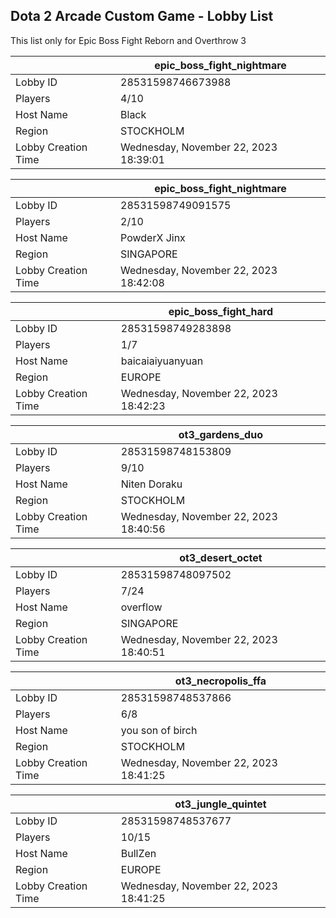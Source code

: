 ## Dota 2 Arcade Custom Game - Lobby List

This list only for Epic Boss Fight Reborn and Overthrow 3

|  | epic_boss_fight_nightmare |
| ------ | ------ |
| Lobby ID | 28531598746673988 |
| Players | 4/10 |
| Host Name | Black |
| Region | STOCKHOLM |
| Lobby Creation Time | Wednesday, November 22, 2023 18:39:01 |


|  | epic_boss_fight_nightmare |
| ------ | ------ |
| Lobby ID | 28531598749091575 |
| Players | 2/10 |
| Host Name | PowderX Jinx |
| Region | SINGAPORE |
| Lobby Creation Time | Wednesday, November 22, 2023 18:42:08 |


|  | epic_boss_fight_hard |
| ------ | ------ |
| Lobby ID | 28531598749283898 |
| Players | 1/7 |
| Host Name | baicaiaiyuanyuan |
| Region | EUROPE |
| Lobby Creation Time | Wednesday, November 22, 2023 18:42:23 |


|  | ot3_gardens_duo |
| ------ | ------ |
| Lobby ID | 28531598748153809 |
| Players | 9/10 |
| Host Name | Niten Doraku |
| Region | STOCKHOLM |
| Lobby Creation Time | Wednesday, November 22, 2023 18:40:56 |


|  | ot3_desert_octet |
| ------ | ------ |
| Lobby ID | 28531598748097502 |
| Players | 7/24 |
| Host Name | overflow |
| Region | SINGAPORE |
| Lobby Creation Time | Wednesday, November 22, 2023 18:40:51 |


|  | ot3_necropolis_ffa |
| ------ | ------ |
| Lobby ID | 28531598748537866 |
| Players | 6/8 |
| Host Name | you son of birch |
| Region | STOCKHOLM |
| Lobby Creation Time | Wednesday, November 22, 2023 18:41:25 |


|  | ot3_jungle_quintet |
| ------ | ------ |
| Lobby ID | 28531598748537677 |
| Players | 10/15 |
| Host Name | BullZen |
| Region | EUROPE |
| Lobby Creation Time | Wednesday, November 22, 2023 18:41:25 |


